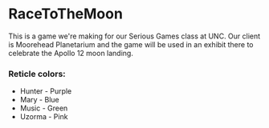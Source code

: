 # RaceToTheMoon

This is a game we're making for our Serious Games class at UNC. Our client is Moorehead Planetarium and the game will be used in an exhibit there to celebrate the Apollo 12 moon landing.

### Reticle colors:
  * Hunter - Purple
  * Mary - Blue
  * Music - Green
  * Uzorma - Pink
